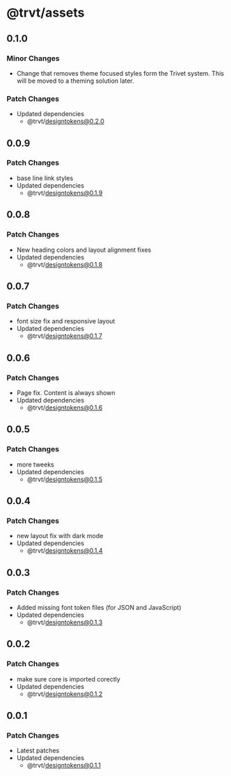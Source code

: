 # @trvt/assets

## 0.1.0

### Minor Changes

-   Change that removes theme focused styles form the Trivet system. This will be moved to a theming solution later.

### Patch Changes

-   Updated dependencies
    -   @trvt/designtokens@0.2.0

## 0.0.9

### Patch Changes

-   base line link styles
-   Updated dependencies
    -   @trvt/designtokens@0.1.9

## 0.0.8

### Patch Changes

-   New heading colors and layout alignment fixes
-   Updated dependencies
    -   @trvt/designtokens@0.1.8

## 0.0.7

### Patch Changes

-   font size fix and responsive layout
-   Updated dependencies
    -   @trvt/designtokens@0.1.7

## 0.0.6

### Patch Changes

-   Page fix. Content is always shown
-   Updated dependencies
    -   @trvt/designtokens@0.1.6

## 0.0.5

### Patch Changes

-   more tweeks
-   Updated dependencies
    -   @trvt/designtokens@0.1.5

## 0.0.4

### Patch Changes

-   new layout fix with dark mode
-   Updated dependencies
    -   @trvt/designtokens@0.1.4

## 0.0.3

### Patch Changes

-   Added missing font token files (for JSON and JavaScript)
-   Updated dependencies
    -   @trvt/designtokens@0.1.3

## 0.0.2

### Patch Changes

-   make sure core is imported corectly
-   Updated dependencies
    -   @trvt/designtokens@0.1.2

## 0.0.1

### Patch Changes

-   Latest patches
-   Updated dependencies
    -   @trvt/designtokens@0.1.1
